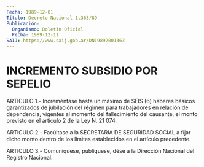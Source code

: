 ```yaml
---
Fecha: 1989-12-01
Título: Decreto Nacional 1.363/89
Publicación:
  Organismo: Boletín Oficial
  Fecha: 1989-12-11
SAIJ: https://www.saij.gob.ar/DN19892001363
---
```

# INCREMENTO SUBSIDIO POR SEPELIO

<a id="1"></a>
ARTICULO  1.- Increméntase hasta un máximo de SEIS (6) haberes básicos garantizados  de  jubilación  del régimen para trabajadores en relación de dependencia, vigentes al  momento  del fallecimiento del causante, el monto previsto en el artículo 2 de  la  Ley  N. 21 074.

<a id="2"></a>
ARTICULO  2.-  Facúltase a la SECRETARIA DE SEGURIDAD SOCIAL a fijar  dicho  monto  dentro  de  los  límites  establecidos  en  el artículo precedente.

<a id="3"></a>
ARTICULO  3.-  Comuníquese,  publíquese,  dése  a la Dirección Nacional del Registro Nacional.